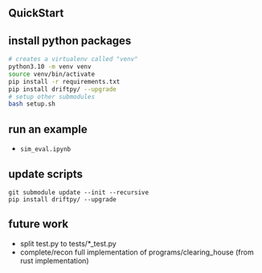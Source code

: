 ## QuickStart

## install python packages 
```bash
# creates a virtualenv called "venv"
python3.10 -m venv venv
source venv/bin/activate
pip install -r requirements.txt
pip install driftpy/ --upgrade
# setup other submodules
bash setup.sh 
```

## run an example 

- `sim_eval.ipynb`

## update scripts

```
git submodule update --init --recursive
pip install driftpy/ --upgrade
```


## future work
- split test.py to tests/*_test.py
- complete/recon full implementation of programs/clearing_house (from rust implementation)